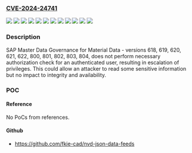 ### [CVE-2024-24741](https://cve.mitre.org/cgi-bin/cvename.cgi?name=CVE-2024-24741)
![](https://img.shields.io/static/v1?label=Product&message=SAP%20Master%20Data%20Governance%20Material&color=blue)
![](https://img.shields.io/static/v1?label=Version&message=618%20&color=brightgreen)
![](https://img.shields.io/static/v1?label=Version&message=619%20&color=brightgreen)
![](https://img.shields.io/static/v1?label=Version&message=620%20&color=brightgreen)
![](https://img.shields.io/static/v1?label=Version&message=621%20&color=brightgreen)
![](https://img.shields.io/static/v1?label=Version&message=622%20&color=brightgreen)
![](https://img.shields.io/static/v1?label=Version&message=800%20&color=brightgreen)
![](https://img.shields.io/static/v1?label=Version&message=801%20&color=brightgreen)
![](https://img.shields.io/static/v1?label=Version&message=802%20&color=brightgreen)
![](https://img.shields.io/static/v1?label=Version&message=803%20&color=brightgreen)
![](https://img.shields.io/static/v1?label=Version&message=804%20&color=brightgreen)
![](https://img.shields.io/static/v1?label=Vulnerability&message=CWE-862%3A%20Missing%20Authorization&color=brightgreen)

### Description

SAP Master Data Governance for Material Data - versions 618, 619, 620, 621, 622, 800, 801, 802, 803, 804, does not perform necessary authorization check for an authenticated user, resulting in escalation of privileges. This could allow an attacker to read some sensitive information but no impact to integrity and availability.

### POC

#### Reference
No PoCs from references.

#### Github
- https://github.com/fkie-cad/nvd-json-data-feeds


